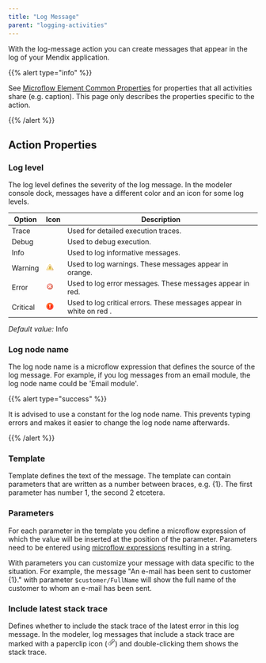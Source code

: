 ```yaml
---
title: "Log Message"
parent: "logging-activities"
---
```

With the log-message action you can create messages that appear in the log of your Mendix application.

{{% alert type="info" %}}

See [Microflow Element Common Properties](microflow-element-common-properties) for properties that all activities share (e.g. caption). This page only describes the properties specific to the action.

{{% /alert %}}

## Action Properties

### Log level

The log level defines the severity of the log message. In the modeler console dock, messages have a different color and an icon for some log levels.

| Option | Icon | Description |
| --- | --- | --- |
| Trace |   | Used for detailed execution traces. |
| Debug |   | Used to debug execution. |
| Info |   | Used to log informative messages. |
| Warning | ![](attachments/819203/917893.png) | Used to log warnings. These messages appear in orange. |
| Error | ![](attachments/819203/917894.png) | Used to log error messages. These messages appear in red. |
| Critical | ![](attachments/819203/917895.png) | Used to log critical errors. These messages appear in white on red . |

_Default value:_ Info

### Log node name

The log node name is a microflow expression that defines the source of the log message. For example, if you log messages from an email module, the log node name could be 'Email module'.

{{% alert type="success" %}}

It is advised to use a constant for the log node name. This prevents typing errors and makes it easier to change the log node name afterwards.

{{% /alert %}}

### Template

Template defines the text of the message. The template can contain parameters that are written as a number between braces, e.g. {1}. The first parameter has number 1, the second 2 etcetera.

### Parameters

For each parameter in the template you define a microflow expression of which the value will be inserted at the position of the parameter. Parameters need to be entered using [microflow expressions](microflow-expressions) resulting in a string.

With parameters you can customize your message with data specific to the situation. For example, the message "An e-mail has been sent to customer {1}." with parameter `$customer/FullName` will show the full name of the customer to whom an e-mail has been sent.

### Include latest stack trace

Defines whether to include the stack trace of the latest error in this log message. In the modeler, log messages that include a stack trace are marked with a paperclip icon (![](attachments/819203/917892.png)) and double-clicking them shows the stack trace.
